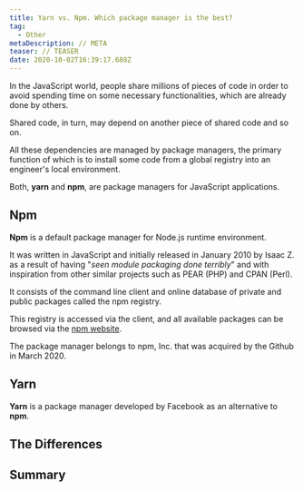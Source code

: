 ```yaml
---
title: Yarn vs. Npm. Which package manager is the best?
tag:
  - Other
metaDescription: // META
teaser: // TEASER
date: 2020-10-02T16:39:17.688Z
---
```

In the JavaScript world, people share millions of pieces of code in order to avoid spending time on some necessary functionalities, which are already done by others.

Shared code, in turn, may depend on another piece of shared code and so on.

All these dependencies are managed by package managers, the primary function of which is to install some code from a global registry into an engineer's local environment.

Both, **yarn** and **npm**, are package managers for JavaScript applications.

## Npm

**Npm** is a default package manager for Node.js runtime environment.

It was written in JavaScript and initially released in January 2010 by Isaac Z. as a result of having "*seen module packaging done terribly*" and with inspiration from other similar projects such as PEAR (PHP) and CPAN (Perl).

It consists of the command line client and online database of private and public packages called the npm registry.

This registry is accessed via the client, and all available packages can be browsed via the [npm website](https://www.npmjs.com/).

The package manager belongs to npm, Inc. that was acquired by the Github in March 2020.

## Yarn

**Yarn** is a package manager developed by Facebook as an alternative to **npm**.

## The Differences

## Summary